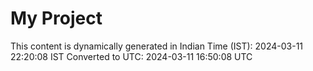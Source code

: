 # My Project

This content is dynamically generated in Indian Time (IST): 2024-03-11 22:20:08 IST
Converted to UTC: 2024-03-11 16:50:08 UTC
